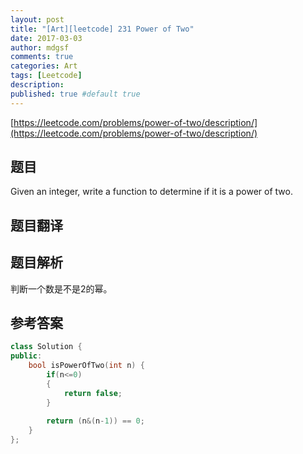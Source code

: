 ```yaml
---
layout: post
title: "[Art][leetcode] 231 Power of Two"
date: 2017-03-03
author: mdgsf
comments: true
categories: Art
tags: [Leetcode]
description:
published: true #default true
---
```


[https://leetcode.com/problems/power-of-two/description/](https://leetcode.com/problems/power-of-two/description/)

## 题目

Given an integer, write a function to determine if it is a power of two. 

## 题目翻译

## 题目解析

判断一个数是不是2的幂。

## 参考答案

```cpp
class Solution {
public:
    bool isPowerOfTwo(int n) {
        if(n<=0)
        {
            return false;
        }
        
        return (n&(n-1)) == 0;
    }
};
```
